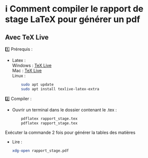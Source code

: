 # ℹ️ Comment compiler le rapport de stage LaTeX pour générer un pdf

## Avec TeX Live

1️⃣ Prérequis : 

- Latex :\
    Windows : [TeX Live](https://tug.org/texlive/acquire-netinstall.html)\
    Mac : [TeX Live](https://tug.org/mactex)\
    Linux : 
    ```bash
        sudo apt update
        sudo apt install texlive-latex-extra

2️⃣ Compiler :

- Ouvrir un terminal dans le dossier contenant le .tex : 
    ```bash
        pdflatex rapport_stage.tex
        pdflatex rapport_stage.tex
Exécuter la commande 2 fois pour générer la tables des matières

- Lire : 
    ```bash 
    xdg-open rapport_stage.pdf


